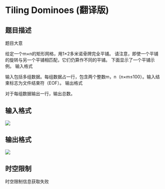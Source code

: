 # Tiling Dominoes (翻译版)

## 题目描述


题目大意

给定一个m×n的矩形网格，用1×2多米诺骨牌完全平铺。 请注意，即使一个平铺的旋转与另一个平铺相匹配，它们仍算作不同的平铺。 下面显示了一个平铺示例。
输入格式

输入包括多组数据。每组数据占一行，包含两个整数m，n（n×m≤100）。输入结束标志为文件结束符（EOF）。
输出格式

对于每组数据输出一行，输出总数。


## 输入格式

![](https://cdn.luogu.com.cn/upload/vjudge_pic/UVA11270/b5144a522e26b3578d3671e0c6958dcac632bb3c.png)

## 输出格式

![](https://cdn.luogu.com.cn/upload/vjudge_pic/UVA11270/853ca9b1c92dddc36314c9746cb2b68296022c1e.png)

## 时空限制

时空限制信息获取失败
